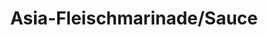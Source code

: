 ---
layout: blog
permalink: /asia-fleischmarinade-sauce/
pagedesc: Asia-Fleischmarinade/Sauce
title: Asia-Fleischmarinade/Sauce
headline: Asia-Fleischmarinade/Sauce
thumbnail: /assets/images/asia-fleischmarinade.jpg
datafile: asia-fleischmarinade
tags: [Marinade, Sauce]
---